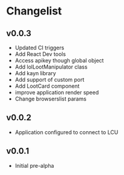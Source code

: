 # Changelist

## v0.0.3

* Updated CI triggers
* Add React Dev tools
* Access apikey though global object
* Add lolLootManipulator class
* Add kayn library
* Add support of custom port
* Add LootCard component
* improve application render speed
* Change browserslist params

## v0.0.2

* Application configured to connect to LCU

## v0.0.1

* Initial pre-alpha